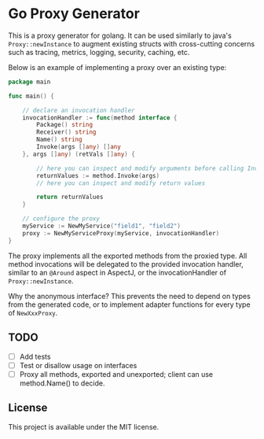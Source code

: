 # Go Proxy Generator

This is a proxy generator for golang. It can be used similarly to java's `Proxy::newInstance` to
augment existing structs with cross-cutting concerns such as tracing, metrics, logging, security,
caching, etc.

Below is an example of implementing a proxy over an existing type:

```go
package main

func main() {

	// declare an invocation handler 
	invocationHandler := func(method interface {
		Package() string
		Receiver() string
		Name() string
		Invoke(args []any) []any
	}, args []any) (retVals []any) {

		// here you can inspect and modify arguments before calling Invoke()
		returnValues := method.Invoke(args)
		// here you can inspect and modify return values

		return returnValues
	}

	// configure the proxy
	myService := NewMyService("field1", "field2")
	proxy := NewMyServiceProxy(myService, invocationHandler)
}

```

The proxy implements all the exported methods from the proxied type. All method invocations will be
delegated to the provided invocation handler, similar to an `@Around` aspect in AspectJ, or the
invocationHandler of `Proxy::newInstance`.

Why the anonymous interface? This prevents the need to depend on types from the generated code, or
to implement adapter functions for every type of `NewXxxProxy`.

## TODO

- [ ] Add tests
- [ ] Test or disallow usage on interfaces
- [ ] Proxy all methods, exported and unexported; client can use method.Name() to decide.

## License

This project is available under the MIT license.
